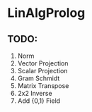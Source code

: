 # LinAlgProlog

## TODO:
1. Norm
2. Vector Projection
3. Scalar Projection
4. Gram Schmidt
5. Matrix Transpose
6. 2x2 Inverse
7. Add {0,1} Field
